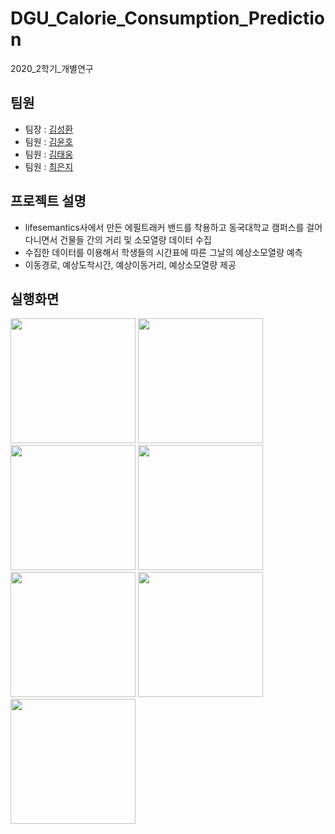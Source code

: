 # DGU_Calorie_Consumption_Prediction
2020_2학기_개별연구  

## 팀원
- 팀장 : [김성환](https://github.com/swKim9396)
- 팀원 : [김윤호](https://github.com/YoonhoKim655)
- 팀원 : [김태웅](https://github.com/teeyou)
- 팀원 : [최은지](https://github.com/choieunii)

## 프로젝트 설명
- lifesemantics사에서 만든 에필트래커 밴드를 착용하고 동국대학교 캠퍼스를 걸어다니면서 건물들 간의 거리 및 소모열량 데이터 수집 
- 수집한 데이터를 이용해서 학생들의 시간표에 따른 그날의 예상소모열량 예측
- 이동경로, 예상도착시간, 예상이동거리, 예상소모열량 제공

## 실행화면
<div>
<img width="200" src="https://user-images.githubusercontent.com/46315397/85824433-c0858f80-b7ba-11ea-9cae-2f95ab4838c2.png"/>
<img width="200" src="https://user-images.githubusercontent.com/46315397/85824471-d98e4080-b7ba-11ea-9958-d08fea56360c.png"/>
<img width="200" src="https://user-images.githubusercontent.com/46315397/85824478-dc893100-b7ba-11ea-8e8f-e122976f3e0b.png"/>
<img width="200" src="https://user-images.githubusercontent.com/46315397/85824482-ddba5e00-b7ba-11ea-9cec-c7f2d00c8ca4.png"/>
</div>

<div>
<img width="200" src="https://user-images.githubusercontent.com/46315397/85824486-e01cb800-b7ba-11ea-8b04-ea4bca6e4e95.png"/>
<img width="200" src="https://user-images.githubusercontent.com/46315397/85824487-e01cb800-b7ba-11ea-9ff3-5f30bfe88901.png"/>
<img width="200" src="https://user-images.githubusercontent.com/46315397/85824489-e0b54e80-b7ba-11ea-86e9-6e7b0f6f2076.png"/>
</div>

